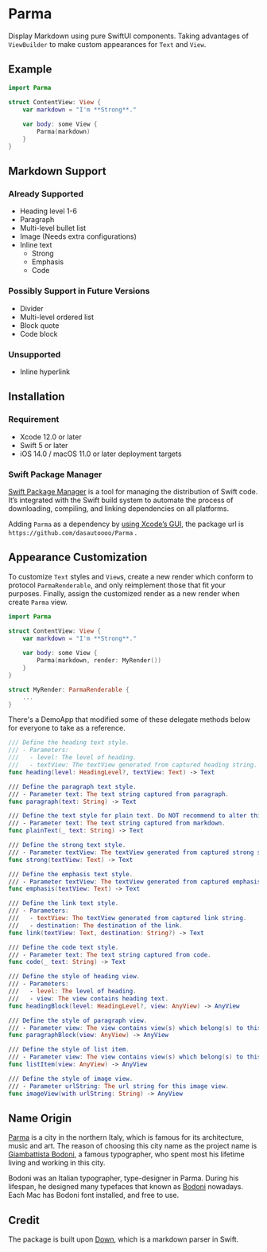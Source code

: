 # Parma
Display Markdown using pure SwiftUI components. Taking advantages of `ViewBuilder` to make custom appearances for `Text` and `View`.

## Example
```swift
import Parma

struct ContentView: View {
    var markdown = "I'm **Strong**."
    
    var body: some View {
        Parma(markdown)
    }
}
```

## Markdown Support

### Already Supported
* Heading level 1-6
* Paragraph
* Multi-level bullet list
* Image (Needs extra configurations)
* Inline text
	* Strong
	* Emphasis
	* Code
	
### Possibly Support in Future Versions
* Divider
* Multi-level ordered list
* Block quote
* Code block

### Unsupported
* Inline hyperlink

## Installation
### Requirement
* Xcode 12.0 or later
* Swift 5 or later
* iOS 14.0 / macOS 11.0 or later deployment targets

### Swift Package Manager
[Swift Package Manager][1] is a tool for managing the distribution of Swift code. It’s integrated with the Swift build system to automate the process of downloading, compiling, and linking dependencies on all platforms.

Adding `Parma` as a dependency by [using Xcode’s GUI][2], the package url is `https://github.com/dasautoooo/Parma` .

## Appearance Customization
To customize `Text` styles and `View`s, create a new render which conform to protocol `ParmaRenderable`, and only reimplement those that fit your purposes. Finally, assign the customized render as a new render when create `Parma` view.

```swift
import Parma

struct ContentView: View {
    var markdown = "I'm **Strong**."
    
    var body: some View {
        Parma(markdown, render: MyRender())
    }
}

struct MyRender: ParmaRenderable {
    ...
}
```

There's a DemoApp that modified some of these delegate methods below for everyone to take as a reference.

```swift
/// Define the heading text style.
/// - Parameters:
///   - level: The level of heading.
///   - textView: The textView generated from captured heading string.
func heading(level: HeadingLevel?, textView: Text) -> Text

/// Define the paragraph text style.
/// - Parameter text: The text string captured from paragraph.
func paragraph(text: String) -> Text

/// Define the text style for plain text. Do NOT recommend to alter this if there's no special purpose.
/// - Parameter text: The text string captured from markdown.
func plainText(_ text: String) -> Text

/// Define the strong text style.
/// - Parameter textView: The textView generated from captured strong string.
func strong(textView: Text) -> Text

/// Define the emphasis text style.
/// - Parameter textView: The textView generated from captured emphasis string.
func emphasis(textView: Text) -> Text

/// Define the link text style.
/// - Parameters:
///   - textView: The textView generated from captured link string.
///   - destination: The destination of the link.
func link(textView: Text, destination: String?) -> Text

/// Define the code text style.
/// - Parameter text: The text string captured from code.
func code(_ text: String) -> Text

/// Define the style of heading view.
/// - Parameters:
///   - level: The level of heading.
///   - view: The view contains heading text.
func headingBlock(level: HeadingLevel?, view: AnyView) -> AnyView

/// Define the style of paragraph view.
/// - Parameter view: The view contains view(s) which belong(s) to this paragraph.
func paragraphBlock(view: AnyView) -> AnyView

/// Define the style of list item.
/// - Parameter view: The view contains view(s) which belong(s) to this item.
func listItem(view: AnyView) -> AnyView

/// Define the style of image view.
/// - Parameter urlString: The url string for this image view.
func imageView(with urlString: String) -> AnyView
```

## Name Origin
[Parma][3] is a city in the northern Italy, which is famous for its architecture, music and art. The reason of choosing this city name as the project name is [Giambattista Bodoni][4], a famous typographer, who spent most his lifetime living and working in this city.

Bodoni was an Italian typographer, type-designer in Parma. During his lifespan, he designed many typefaces that known as [Bodoni][5] nowadays. Each Mac has Bodoni font installed, and free to use.

## Credit
The package is built upon [Down][6], which is a markdown parser in Swift.

[1]:	https://swift.org/package-manager/
[2]:	https://developer.apple.com/documentation/xcode/adding_package_dependencies_to_your_app
[3]:	https://en.wikipedia.org/wiki/Parma
[4]:	https://en.wikipedia.org/wiki/Giambattista_Bodoni
[5]:	https://en.wikipedia.org/wiki/Bodoni
[6]:	https://github.com/iwasrobbed/Down
